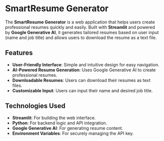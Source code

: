 # SmartResume Generator

The **SmartResume Generator** is a web application that helps users create professional resumes quickly and easily. Built with **Streamlit** and powered by **Google Generative AI**, it generates tailored resumes based on user input (name and job title) and allows users to download the resume as a text file.

## Features
- **User-Friendly Interface**: Simple and intuitive design for easy navigation.
- **AI-Powered Resume Generation**: Uses Google Generative AI to create professional resumes.
- **Downloadable Resumes**: Users can download their resumes as text files.
- **Customizable Input**: Users can input their name and desired job title.

## Technologies Used
- **Streamlit**: For building the web interface.
- **Python**: For backend logic and API integration.
- **Google Generative AI**: For generating resume content.
- **Environment Variables**: For securely managing the API key.

